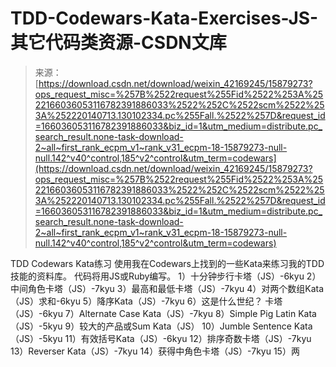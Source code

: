 <!--yml
category: codewars
date: 2022-08-13 11:31:46
-->

# TDD-Codewars-Kata-Exercises-JS-其它代码类资源-CSDN文库

> 来源：[https://download.csdn.net/download/weixin_42169245/15879273?ops_request_misc=%257B%2522request%255Fid%2522%253A%2522166036053116782391886033%2522%252C%2522scm%2522%253A%252220140713.130102334.pc%255Fall.%2522%257D&request_id=166036053116782391886033&biz_id=1&utm_medium=distribute.pc_search_result.none-task-download-2~all~first_rank_ecpm_v1~rank_v31_ecpm-18-15879273-null-null.142^v40^control,185^v2^control&utm_term=codewars](https://download.csdn.net/download/weixin_42169245/15879273?ops_request_misc=%257B%2522request%255Fid%2522%253A%2522166036053116782391886033%2522%252C%2522scm%2522%253A%252220140713.130102334.pc%255Fall.%2522%257D&request_id=166036053116782391886033&biz_id=1&utm_medium=distribute.pc_search_result.none-task-download-2~all~first_rank_ecpm_v1~rank_v31_ecpm-18-15879273-null-null.142^v40^control,185^v2^control&utm_term=codewars)

TDD Codewars Kata练习 使用我在Codewars上找到的一些Kata来练习我的TDD技能的资料库。 代码将用JS或Ruby编写。 1）十分钟步行卡塔（JS）-6kyu 2）中间角色卡塔（JS）-7kyu 3）最高和最低卡塔（JS）-7kyu 4）对两个数组Kata（JS）求和-6kyu 5）降序Kata（JS）-7kyu 6）这是什么世纪？ 卡塔（JS）-6kyu 7）Alternate Case Kata（JS）-7kyu 8）Simple Pig Latin Kata（JS）-5kyu 9）较大的产品或Sum Kata（JS） 10）Jumble Sentence Kata（JS）-5kyu 11）有效括号Kata（JS）-6kyu 12）排序奇数卡塔（JS）-7kyu 13）Reverser Kata（JS）-7kyu 14）获得中角色卡塔（JS）-7kyu 15）两